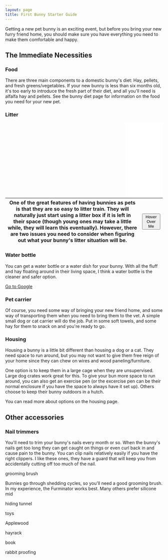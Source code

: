 ```yaml
---
layout: page
title: First Bunny Starter Guide
---
```


Getting a new pet bunny is an exciting event, but before you bring your new furry friend home, you should make sure you have everything you need to make them comfortable and happy.

## The Immediate Necessities

### Food

There are three main components to a domestic bunny's diet: Hay, pellets, and fresh greens/vegetables. If your new bunny is less than six months old, it's too early to introduce the fresh part of their diet, and all you'll need is alfalfa hay and pellets. See the bunny diet page for information on the food you need for your new pet.


### Litter
<iframe style="width:120px;height:240px;float:right;" marginwidth="0" marginheight="0" scrolling="no" frameborder="0" src="//ws-na.amazon-adsystem.com/widgets/q?ServiceVersion=20070822&OneJS=1&Operation=GetAdHtml&MarketPlace=US&source=ss&ref=as_ss_li_til&ad_type=product_link&tracking_id=tblanchard-20&language=en_US&marketplace=amazon&region=US&placement=B00OP6SVJW&asins=B00OP6SVJW&linkId=ffb740351d60504a8a84cdb11d2f7cd1&show_border=false&link_opens_in_new_window=true"></iframe>

| One of the great features of having bunnies as pets is that they are so easy to litter train. They will naturally just start using a litter box if it is left in their space (though young ones may take a little while, they will learn this eventually). However, there are two issues you need to consider when figuring out what your bunny's litter situation will be. | <button class="button">Hover Over Me</button> |
|-|-|


### Water bottle

You can get a water bottle or a water dish for your bunny. With all the fluff and hay floating around in their living space, I think a water bottle is the cleaner and safer option.

<a href="http://google.com" class="button">Go to Google</a>

### Pet carrier

Of course, you need some way of bringing your new friend home, and some way of transporting them when you need to bring them to the vet. A simple small dog or cat carrier will do the job. Put in some soft towels, and some hay for them to snack on and you're ready to go.

### Housing

Housing a bunny is a little bit different than housing a dog or a cat. They need space to run around, but you may not want to give them free reign of your home since they can chew on wires and wood paneling/furniture.

One option is to keep them in a large cage when they are unsupervised. Large dog crates work great for this. To give your bun more space to run around, you can also get an exercise pen (or the excercise pen can be their normal enclosure if you have the space to always have it set up). Others choose to keep their bunny outdoors in a hutch.

You can read more about options on the housing page.

## Other accessories

### Nail trimmers

You'll need to trim your bunny's nails every month or so. When the bunny's nails get too long they can get caught on things or even curl back in and cause pain to the bunny. You can clip nails relatively easily if you have the right clippers. I like these ones, they have a guard that will keep you from accidentally cutting off too much of the nail.

grooming brush

Bunnies go through shedding cycles, so you'll need a good grooming brush. In my experience, the Furminator works best. Many others prefer silicone mid

hiding tunnel


toys

Applewood

hayrack

book

rabbit proofing
